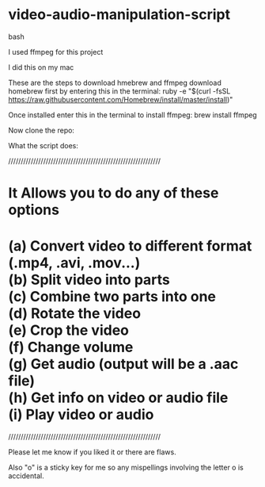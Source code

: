 # video-audio-manipulation-script

bash

I used ffmpeg for this project

I did this on my mac 

These are the steps to download hmebrew and ffmpeg
download homebrew first by entering this in the terminal:
ruby -e "$(curl -fsSL https://raw.githubusercontent.com/Homebrew/install/master/install)"

Once installed enter this in the terminal to install ffmpeg:
brew install ffmpeg

Now clone the repo:

What the script does:

/////////////////////////////////////////////////////////////

It Allows you to do any of these options
===================================                                                                                                                                                                                     
  (a) Convert video to different format (.mp4, .avi, .mov...)                                                                    
  (b) Split video into parts                                                                                                     
  (c) Combine two parts into one                                                                                                     
  (d) Rotate the video                                                                                                           
  (e) Crop the video                                                                                                             
  (f) Change volume                                                                                                              
  (g) Get audio (output will be a .aac file)                                                                                     
  (h) Get info on video or audio file                                                                                            
  (i) Play video or audio                                                                                                        
===================================

/////////////////////////////////////////////////////////////

Please let me know if you liked it or there are flaws.

Also "o" is a sticky key for me so any mispellings involving the letter o 
is accidental.
